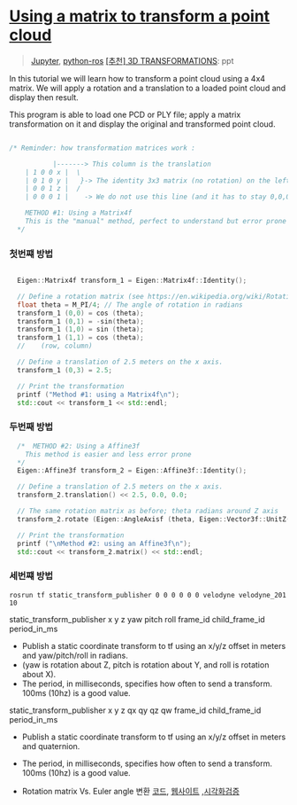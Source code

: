 # [Using a matrix to transform a point cloud](http://pointclouds.org/documentation/tutorials/matrix_transform.php#matrix-transform)

> [Jupyter](http://nbviewer.jupyter.org/github/adioshun/gitBook_PCL/blob/master/basicusage/%20Using%20a%20matrix%20to%20transform%20a%20point%20cloud.ipynb), [python-ros](https://github.com/adioshun/gitBook_PCL/blob/master/basicusage/icp.py)
> [[추천] 3D TRANSFORMATIONS](http://web.iitd.ac.in/~hegde/cad/lecture/L6_3dtrans.pdf): ppt

In this tutorial we will learn how to transform a point cloud using a 4x4 matrix. We will apply a rotation and a translation to a loaded point cloud and display then result.

This program is able to load one PCD or PLY file; apply a matrix transformation on it and display the original and transformed point cloud.


```cpp

/* Reminder: how transformation matrices work :

           |-------> This column is the translation
    | 1 0 0 x |  \
    | 0 1 0 y |   }-> The identity 3x3 matrix (no rotation) on the left
    | 0 0 1 z |  /
    | 0 0 0 1 |    -> We do not use this line (and it has to stay 0,0,0,1)

    METHOD #1: Using a Matrix4f
    This is the "manual" method, perfect to understand but error prone !
  */

```

### 첫번쨰 방법 

```cpp

  Eigen::Matrix4f transform_1 = Eigen::Matrix4f::Identity();

  // Define a rotation matrix (see https://en.wikipedia.org/wiki/Rotation_matrix)
  float theta = M_PI/4; // The angle of rotation in radians
  transform_1 (0,0) = cos (theta);
  transform_1 (0,1) = -sin(theta);
  transform_1 (1,0) = sin (theta);
  transform_1 (1,1) = cos (theta);
  //    (row, column)

  // Define a translation of 2.5 meters on the x axis.
  transform_1 (0,3) = 2.5;

  // Print the transformation
  printf ("Method #1: using a Matrix4f\n");
  std::cout << transform_1 << std::endl;
```

### 두번째 방법 

```cpp
  /*  METHOD #2: Using a Affine3f
    This method is easier and less error prone
  */
  Eigen::Affine3f transform_2 = Eigen::Affine3f::Identity();

  // Define a translation of 2.5 meters on the x axis.
  transform_2.translation() << 2.5, 0.0, 0.0;

  // The same rotation matrix as before; theta radians around Z axis
  transform_2.rotate (Eigen::AngleAxisf (theta, Eigen::Vector3f::UnitZ()));

  // Print the transformation
  printf ("\nMethod #2: using an Affine3f\n");
  std::cout << transform_2.matrix() << std::endl;
```



### 세번쨰 방법 

`rosrun tf static_transform_publisher 0 0 0 0 0 0 velodyne velodyne_201 10`

static_transform_publisher x y z yaw pitch roll frame_id child_frame_id period_in_ms
- Publish a static coordinate transform to tf using an x/y/z offset in meters and yaw/pitch/roll in radians. 
- (yaw is rotation about Z, pitch is rotation about Y, and roll is rotation about X). 
- The period, in milliseconds, specifies how often to send a transform. 100ms (10hz) is a good value.

static_transform_publisher x y z qx qy qz qw frame_id child_frame_id  period_in_ms
- Publish a static coordinate transform to tf using an x/y/z offset in meters and quaternion. 
- The period, in milliseconds, specifies how often to send a transform. 100ms (10hz) is a good value.


- Rotation matrix Vs. Euler angle 변환 [코드](https://www.learnopencv.com/rotation-matrix-to-euler-angles/), [웹사이트](https://www.andre-gaschler.com/rotationconverter/) ,[시각화검증](http://danceswithcode.net/engineeringnotes/rotations_in_3d/demo3D/rotations_in_3d_tool.html)


